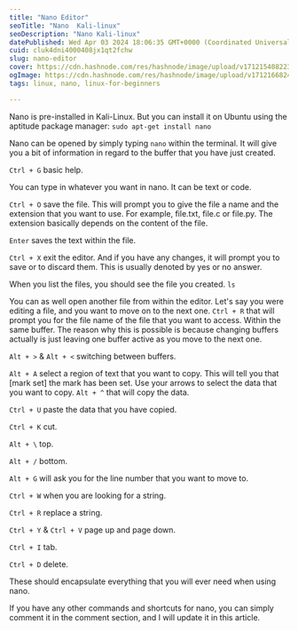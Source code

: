 ```yaml
---
title: "Nano Editor"
seoTitle: "Nano  Kali-linux"
seoDescription: "Nano Kali-linux"
datePublished: Wed Apr 03 2024 18:06:35 GMT+0000 (Coordinated Universal Time)
cuid: cluk4dni4000408jx1qt2fchw
slug: nano-editor
cover: https://cdn.hashnode.com/res/hashnode/image/upload/v1712154082231/b1f7fd03-8514-4dc7-9e24-e759c6cbed8d.jpeg
ogImage: https://cdn.hashnode.com/res/hashnode/image/upload/v1712166824791/613e3116-4834-47b2-b5e7-a86eb0820ba8.jpeg
tags: linux, nano, linux-for-beginners

---
```


Nano is pre-installed in Kali-Linux. But you can install it on Ubuntu using the aptitude package manager: `sudo apt-get install nano`

Nano can be opened by simply typing `nano` within the terminal. It will give you a bit of information in regard to the buffer that you have just created.

`Ctrl + G` basic help.

You can type in whatever you want in nano. It can be text or code.

`Ctrl + O` save the file. This will prompt you to give the file a name and the extension that you want to use. For example, file.txt, file.c or file.py. The extension basically depends on the content of the file.

`Enter` saves the text within the file.

`Ctrl + X` exit the editor. And if you have any changes, it will prompt you to save or to discard them. This is usually denoted by yes or no answer.

When you list the files, you should see the file you created. `ls`

You can as well open another file from within the editor. Let's say you were editing a file, and you want to move on to the next one. `Ctrl + R` that will prompt you for the file name of the file that you want to access. Within the same buffer. The reason why this is possible is because changing buffers actually is just leaving one buffer active as you move to the next one.

`Alt + >` & `Alt + <` switching between buffers.

`Alt + A` select a region of text that you want to copy. This will tell you that \[mark set\] the mark has been set. Use your arrows to select the data that you want to copy. `Alt + ^` that will copy the data.

`Ctrl + U` paste the data that you have copied.

`Ctrl + K` cut.

`Alt + \` top.

`Alt + /` bottom.

`Alt + G` will ask you for the line number that you want to move to.

`Ctrl + W` when you are looking for a string.

`Ctrl + R` replace a string.

`Ctrl + Y` & `Ctrl + V` page up and page down.

`Ctrl + I` tab.

`Ctrl + D` delete.

These should encapsulate everything that you will ever need when using nano.

If you have any other commands and shortcuts for nano, you can simply comment it in the comment section, and I will update it in this article.